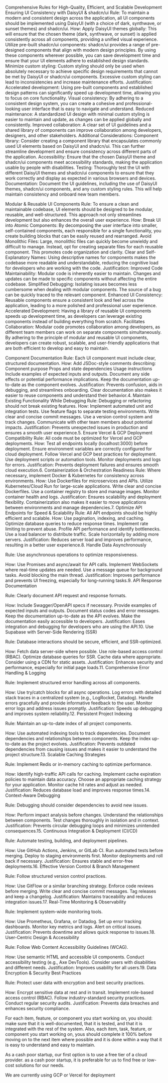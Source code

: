 Comprehensive Rules for High-Quality, Efficient, and Scalable Development
Ensuring UI Consistency with DaisyUI & shadcn/ui
Rule: To maintain a modern and consistent design across the application, all UI components should be implemented using DaisyUI (with a choice of dark, synthwave, or sunset themes) and shadcn/ui.
How:
Apply DaisyUI themes globally: This will ensure that the chosen theme (dark, synthwave, or sunset) is applied consistently across all components, providing a unified visual experience.
Utilize pre-built shadcn/ui components: shadcn/ui provides a range of pre-designed components that align with modern design principles. By using these components wherever possible, you can save development time and ensure that your UI elements adhere to established design standards.
Minimize custom styling: Custom styling should only be used when absolutely necessary to achieve specific design requirements that cannot be met by DaisyUI or shadcn/ui components. Excessive custom styling can lead to inconsistencies and increase maintenance efforts.
Justification:
Accelerated development: Using pre-built components and established design patterns can significantly speed up development time, allowing you to focus on core functionality.
Visual consistency: By adhering to a consistent design system, you can create a cohesive and professional-looking user interface that is easy to navigate and understand.
Reduced maintenance: A standardized UI design with minimal custom styling is easier to maintain and update, as changes can be applied globally and consistently.
Improved collaboration: A clear set of UI guidelines and a shared library of components can improve collaboration among developers, designers, and other stakeholders.
Additional Considerations:
Component library: Consider creating a component library that encapsulates commonly used UI elements based on DaisyUI and shadcn/ui. This can further streamline development and ensure consistency across different parts of the application.
Accessibility: Ensure that the chosen DaisyUI theme and shadcn/ui components meet accessibility standards, making the application usable by people with disabilities.
Testing: Thoroughly test the UI with different DaisyUI themes and shadcn/ui components to ensure that they work correctly and display as expected in various browsers and devices.
Documentation: Document the UI guidelines, including the use of DaisyUI themes, shadcn/ui components, and any custom styling rules. This will help maintain consistency and onboard new team members.

Modular & Reusable UI Components
Rule: To ensure a clean and maintainable codebase, UI elements should be designed to be modular, reusable, and well-structured. This approach not only streamlines development but also enhances the overall user experience.
How:
Break UI into Atomic Components: By decomposing the user interface into smaller, self-contained components, each responsible for a single functionality, you create building blocks that can be easily reused and rearranged.
Avoid Monolithic Files: Large, monolithic files can quickly become unwieldy and difficult to manage. Instead, opt for creating separate files for each reusable component. This promotes code organization and clarity.
Clear and Self-Explanatory Names: Using descriptive names for components makes the codebase more readable and understandable, reducing the cognitive load for developers who are working with the code.
Justification:
Improved Code Maintainability: Modular code is inherently easier to maintain. Changes and updates can be made to specific components without affecting the entire codebase.
Simplified Debugging: Isolating issues becomes less cumbersome when dealing with modular components. The source of a bug can be quickly traced to the relevant component.
Enhanced UI Consistency: Reusable components ensure a consistent look and feel across the application, leading to a more polished and professional user experience.
Accelerated Development: Having a library of reusable UI components speeds up development time, as developers can leverage existing components instead of building everything from scratch.
Facilitates Collaboration: Modular code promotes collaboration among developers, as different team members can work on separate components simultaneously.
By adhering to the principle of modular and reusable UI components, developers can create robust, scalable, and user-friendly applications that are both efficient to develop and easy to maintain.

Component Documentation
Rule: Each UI component must include clear, structured documentation.
How:
Add JSDoc-style comments describing:
Component purpose
Props and state dependencies
Usage instructions
Include examples of expected inputs and outputs.
Document any side effects or potential performance implications.
Keep the documentation up-to-date as the component evolves.
Justification: Prevents confusion, aids in debugging, and streamlines onboarding. Clear documentation also makes it easier to reuse components and understand their behavior.4. Maintain Existing Functionality While Debugging
Rule: Debugging or refactoring should not break existing features.
How:
Implement automated unit and integration tests.
Use feature flags to separate testing environments.
Write clear and concise commit messages.
Use a version control system and track changes.
Communicate with other team members about potential impacts.
Justification: Prevents unexpected issues in production and ensures a smooth user experience.5. Ensure Vercel & GCP Deployment Compatibility
Rule: All code must be optimized for Vercel and GCP deployments.
How:
Test all endpoints locally (localhost:3000) before deployment.
Ensure environment variables are correctly configured for cloud deployment.
Follow Vercel and GCP best practices for deployment.
Use deployment scripts or automation tools.
Monitor deployments and logs for errors.
Justification: Prevents deployment failures and ensures smooth cloud execution.6. Containerization & Orchestration Readiness
Rule: Where necessary, implement Docker & Kubernetes for consistency across environments.
How:
Use Dockerfiles for microservices and APIs.
Utilize Kubernetes/Cloud Run for large-scale applications.
Write clear and concise Dockerfiles.
Use a container registry to store and manage images.
Monitor container health and logs.
Justification: Ensures scalability and deployment flexibility. Containerization also makes it easier to move applications between environments and manage dependencies.7. Optimize API Endpoints for Speed & Scalability
Rule: All API endpoints should be highly efficient and scalable.
How:
Use pagination, indexing, and caching.
Optimize database queries to reduce response times.
Implement rate limiting to prevent abuse.
Profile API performance and identify bottlenecks.
Use a load balancer to distribute traffic.
Scale horizontally by adding more servers.
Justification: Reduces server load and improves performance, resulting in a better user experience.8. Handle Data Asynchronously

Rule: Use asynchronous operations to optimize responsiveness.

How:
Use Promises and async/await for API calls.
Implement WebSockets where real-time updates are needed.
Use a message queue for background tasks.
Avoid blocking the main thread.
Justification: Improves performance and prevents UI freezing, especially for long-running tasks.9. API Response Documentation

Rule: Clearly document API request and response formats.

How:
Include Swagger/OpenAPI specs if necessary.
Provide examples of expected inputs and outputs.
Document status codes and error messages.
Keep the documentation up-to-date as the API evolves.
Make the documentation easily accessible to developers.
Justification: Eases integration and debugging for developers who are using the API.10. Use Supabase with Server-Side Rendering (SSR)

Rule: Database interactions should be secure, efficient, and SSR-optimized.

How:
Fetch data server-side where possible.
Use role-based access control (RBAC).
Optimize database queries for SSR.
Cache data where appropriate.
Consider using a CDN for static assets.
Justification: Enhances security and performance, especially for initial page loads.11. Comprehensive Error Handling & Logging

Rule: Implement structured error handling across all components.

How:
Use try/catch blocks for all async operations.
Log errors with detailed stack traces in a centralized system (e.g., LogRocket, Datadog).
Handle errors gracefully and provide informative feedback to the user.
Monitor error logs and address issues promptly.
Justification: Speeds up debugging and improves system reliability.12. Persistent Project Indexing

Rule: Maintain an up-to-date index of all project components.

How:
Use automated indexing tools to track dependencies.
Document dependencies and relationships between components.
Keep the index up-to-date as the project evolves.
Justification: Prevents outdated dependencies from causing issues and makes it easier to understand the project structure.13. Scalable Caching Strategies

Rule: Implement Redis or in-memory caching to optimize performance.

How:
Identify high-traffic API calls for caching.
Implement cache expiration policies to maintain data accuracy.
Choose an appropriate caching strategy for your application.
Monitor cache hit rates and adjust as needed.
Justification: Reduces database load and improves response times.14. Context-Aware Debugging

Rule: Debugging should consider dependencies to avoid new issues.

How:
Perform impact analysis before changes.
Understand the relationships between components.
Test changes thoroughly in isolation and in context.
Justification: Prevents circular debugging loops and minimizes unintended consequences.15. Continuous Integration & Deployment (CI/CD)

Rule: Automate testing, building, and deployment pipelines.

How:
Use GitHub Actions, Jenkins, or GitLab CI.
Run automated tests before merging.
Deploy to staging environments first.
Monitor deployments and roll back if necessary.
Justification: Ensures stable and error-free deployments.16. Effective Version Control & Branch Management

Rule: Follow structured version control practices.

How:
Use GitFlow or a similar branching strategy.
Enforce code reviews before merging.
Write clear and concise commit messages.
Tag releases and keep a changelog.
Justification: Maintains traceability and reduces integration issues.17. Real-Time Monitoring & Observability

Rule: Implement system-wide monitoring tools.

How:
Use Prometheus, Grafana, or Datadog.
Set up error tracking dashboards.
Monitor key metrics and logs.
Alert on critical issues.
Justification: Prevents downtime and allows quick response to issues.18. User-Centric Design & Accessibility

Rule: Follow Web Content Accessibility Guidelines (WCAG).

How:
Use semantic HTML and accessible UI components.
Conduct accessibility testing (e.g., Axe DevTools).
Consider users with disabilities and different needs.
Justification: Improves usability for all users.19. Data Encryption & Security Best Practices

Rule: Protect user data with encryption and best security practices.

How:
Encrypt sensitive data at rest and in transit.
Implement role-based access control (RBAC).
Follow industry-standard security practices.
Conduct regular security audits.
Justification: Prevents data breaches and enhances security compliance.

For each item, feature, or component you start working on, you should: make sure that it is well-documented, that it is tested, and that it is integrated with the rest of the system. Also, each item, task, feature, or component you start working on, yous should complete it 100% before moving on to the next item where possible and it is done within a way that it is easy to understand and easy to maintain.

As a cash poor startup, our first option is to use a free tier of a cloud provider.
as a cash poor startup, it is preferable for us to find free or low-cost solutions for our needs.

We are currently using GCP or Vercel for deployment
